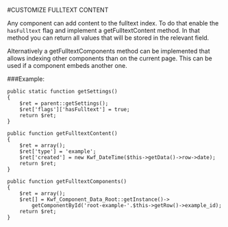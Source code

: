 #CUSTOMIZE FULLTEXT CONTENT

Any component can add content to the fulltext index. To do that enable the `hasFulltext` flag and implement a getFulltextContent method. 
In that method you can return all values that will be stored in the relevant field.

Alternatively a getFulltextComponents method can be implemented that allows indexing other components than on the current page. 
This can be used if a component embeds another one.

###Example:

    public static function getSettings()
    {
        $ret = parent::getSettings();
        $ret['flags']['hasFulltext'] = true;
        return $ret;
    }
     
    public function getFulltextContent()
    {
        $ret = array();
        $ret['type'] = 'example';
        $ret['created'] = new Kwf_DateTime($this->getData()->row->date);
        return $ret;
    }
     
    public function getFulltextComponents()
    {
        $ret = array();
        $ret[] = Kwf_Component_Data_Root::getInstance()->
            getComponentById('root-example-'.$this->getRow()->example_id);
        return $ret;
    }